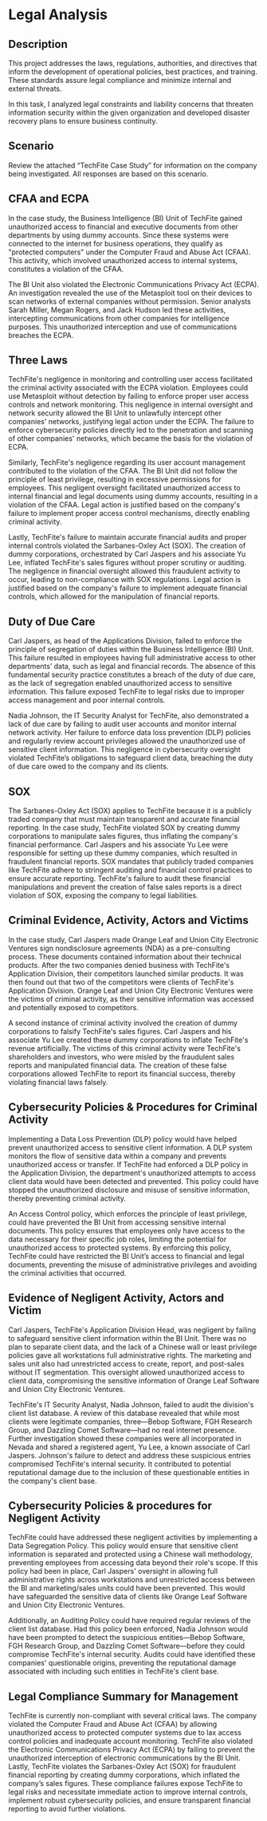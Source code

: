 <h1>Legal Analysis</h1>

<h2>Description</h2>

<p>This project addresses the laws, regulations, authorities, and directives that inform the development of operational policies, best practices, and training. These standards assure legal compliance and minimize internal and external threats.</p>

<p>In this task, I analyzed legal constraints and liability concerns that threaten information security within the given organization and developed disaster recovery plans to ensure business continuity.</p>

<h2>Scenario</h2>

Review the attached “TechFite Case Study” for information on the company being investigated. All responses are based on this scenario.

<h2>CFAA and ECPA</h2>

<p>In the case study, the Business Intelligence (BI) Unit of TechFite gained unauthorized access to financial and executive documents from other departments by using dummy accounts. Since these systems were connected to the internet for business operations, they qualify as "protected computers" under the Computer Fraud and Abuse Act (CFAA). This activity, which involved unauthorized access to internal systems, constitutes a violation of the CFAA.</p>

<p></p>The BI Unit also violated the Electronic Communications Privacy Act (ECPA). An investigation revealed the use of the Metasploit tool on their devices to scan networks of external companies without permission. Senior analysts Sarah Miller, Megan Rogers, and Jack Hudson led these activities, intercepting communications from other companies for intelligence purposes. This unauthorized interception and use of communications breaches the ECPA.</p>

<h2>Three Laws</h2>

<p>TechFite's negligence in monitoring and controlling user access facilitated the criminal activity associated with the ECPA violation. Employees could use Metasploit without detection by failing to enforce proper user access controls and network monitoring. This negligence in internal oversight and network security allowed the BI Unit to unlawfully intercept other companies' networks, justifying legal action under the ECPA. The failure to enforce cybersecurity policies directly led to the penetration and scanning of other companies' networks, which became the basis for the violation of ECPA.</p>

<p>Similarly, TechFite's negligence regarding its user account management contributed to the violation of the CFAA. The BI Unit did not follow the principle of least privilege, resulting in excessive permissions for employees. This negligent oversight facilitated unauthorized access to internal financial and legal documents using dummy accounts, resulting in a violation of the CFAA. Legal action is justified based on the company's failure to implement proper access control mechanisms, directly enabling criminal activity.</p>

<p>Lastly, TechFite's failure to maintain accurate financial audits and proper internal controls violated the Sarbanes-Oxley Act (SOX). The creation of dummy corporations, orchestrated by Carl Jaspers and his associate Yu Lee, inflated TechFite's sales figures without proper scrutiny or auditing. The negligence in financial oversight allowed this fraudulent activity to occur, leading to non-compliance with SOX regulations. Legal action is justified based on the company's failure to implement adequate financial controls, which allowed for the manipulation of financial reports.</p>

<h2>Duty of Due Care</h2>

<p>Carl Jaspers, as head of the Applications Division, failed to enforce the principle of segregation of duties within the Business Intelligence (BI) Unit. This failure resulted in employees having full administrative access to other departments’ data, such as legal and financial records. The absence of this fundamental security practice constitutes a breach of the duty of due care, as the lack of segregation enabled unauthorized access to sensitive information. This failure exposed TechFite to legal risks due to improper access management and poor internal controls.</p>

<p>Nadia Johnson, the IT Security Analyst for TechFite, also demonstrated a lack of due care by failing to audit user accounts and monitor internal network activity. Her failure to enforce data loss prevention (DLP) policies and regularly review account privileges allowed the unauthorized use of sensitive client information. This negligence in cybersecurity oversight violated TechFite’s obligations to safeguard client data, breaching the duty of due care owed to the company and its clients.</p>

<h2>SOX</h2>

<p>The Sarbanes-Oxley Act (SOX) applies to TechFite because it is a publicly traded company that must maintain transparent and accurate financial reporting. In the case study, TechFite violated SOX by creating dummy corporations to manipulate sales figures, thus inflating the company's financial performance. Carl Jaspers and his associate Yu Lee were responsible for setting up these dummy companies, which resulted in fraudulent financial reports. SOX mandates that publicly traded companies like TechFite adhere to stringent auditing and financial control practices to ensure accurate reporting. TechFite's failure to audit these financial manipulations and prevent the creation of false sales reports is a direct violation of SOX, exposing the company to legal liabilities.</p>

<h2>Criminal Evidence, Activity, Actors and Victims</h2>

<p>In the case study, Carl Jaspers made Orange Leaf and Union City Electronic Ventures sign nondisclosure agreements (NDA) as a pre-consulting process. These documents contained information about their technical products. After the two companies denied business with TechFite's Application Division, their competitors launched similar products. It was then found out that two of the competitors were clients of TechFite's Application Division. Orange Leaf and Union City Electronic Ventures were the victims of criminal activity, as their sensitive information was accessed and potentially exposed to competitors.</p>

<p>A second instance of criminal activity involved the creation of dummy corporations to falsify TechFite's sales figures. Carl Jaspers and his associate Yu Lee created these dummy corporations to inflate TechFite's revenue artificially. The victims of this criminal activity were TechFite's shareholders and investors, who were misled by the fraudulent sales reports and manipulated financial data. The creation of these false corporations allowed TechFite to report its financial success, thereby violating financial laws falsely.</p>

<h2>Cybersecurity Policies & Procedures for Criminal Activity</h2>

<p>Implementing a Data Loss Prevention (DLP) policy would have helped prevent unauthorized access to sensitive client information. A DLP system monitors the flow of sensitive data within a company and prevents unauthorized access or transfer. If TechFite had enforced a DLP policy in the Application Division, the department's unauthorized attempts to access client data would have been detected and prevented. This policy could have stopped the unauthorized disclosure and misuse of sensitive information, thereby preventing criminal activity.</p>

<p>An Access Control policy, which enforces the principle of least privilege, could have prevented the BI Unit from accessing sensitive internal documents. This policy ensures that employees only have access to the data necessary for their specific job roles, limiting the potential for unauthorized access to protected systems. By enforcing this policy, TechFite could have restricted the BI Unit’s access to financial and legal documents, preventing the misuse of administrative privileges and avoiding the criminal activities that occurred.</p>

<h2>Evidence of Negligent Activity, Actors and Victim</h2>

<p>Carl Jaspers, TechFite's Application Division Head, was negligent by failing to safeguard sensitive client information within the BI Unit. There was no plan to separate client data, and the lack of a Chinese wall or least privilege policies gave all workstations full administrative rights. The marketing and sales unit also had unrestricted access to create, report, and post-sales without IT segmentation. This oversight allowed unauthorized access to client data, compromising the sensitive information of Orange Leaf Software and Union City Electronic Ventures.</p>

<p>TechFite's IT Security Analyst, Nadia Johnson, failed to audit the division's client list database. A review of this database revealed that while most clients were legitimate companies, three—Bebop Software, FGH Research Group, and Dazzling Comet Software—had no real internet presence. Further investigation showed these companies were all incorporated in Nevada and shared a registered agent, Yu Lee, a known associate of Carl Jaspers. Johnson's failure to detect and address these suspicious entries compromised TechFite's internal security. It contributed to potential reputational damage due to the inclusion of these questionable entities in the company's client base.</p>

<h2>Cybersecurity Policies & procedures for Negligent Activity</h2>

<p>TechFite could have addressed these negligent activities by implementing a Data Segregation Policy. This policy would ensure that sensitive client information is separated and protected using a Chinese wall methodology, preventing employees from accessing data beyond their role's scope. If this policy had been in place, Carl Jaspers' oversight in allowing full administrative rights across workstations and unrestricted access between the BI and marketing/sales units could have been prevented. This would have safeguarded the sensitive data of clients like Orange Leaf Software and Union City Electronic Ventures.</p>

<p>Additionally, an Auditing Policy could have required regular reviews of the client list database. Had this policy been enforced, Nadia Johnson would have been prompted to detect the suspicious entities—Bebop Software, FGH Research Group, and Dazzling Comet Software—before they could compromise TechFite's internal security. Audits could have identified these companies' questionable origins, preventing the reputational damage associated with including such entities in TechFite's client base.</p>

<h2>Legal Compliance Summary for Management</h2>

<p>TechFite is currently non-compliant with several critical laws. The company violated the Computer Fraud and Abuse Act (CFAA) by allowing unauthorized access to protected computer systems due to lax access control policies and inadequate account monitoring. TechFite also violated the Electronic Communications Privacy Act (ECPA) by failing to prevent the unauthorized interception of electronic communications by the BI Unit. Lastly, TechFite violates the Sarbanes-Oxley Act (SOX) for fraudulent financial reporting by creating dummy corporations, which inflated the company’s sales figures. These compliance failures expose TechFite to legal risks and necessitate immediate action to improve internal controls, implement robust cybersecurity policies, and ensure transparent financial reporting to avoid further violations.</p>
